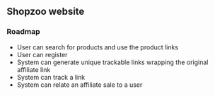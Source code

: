 ## Shopzoo website

### Roadmap

* User can search for products and use the product links
* User can register 
* System can generate unique trackable links wrapping the original affiliate link
* System can track a link
* System can relate an affiliate sale to a user
